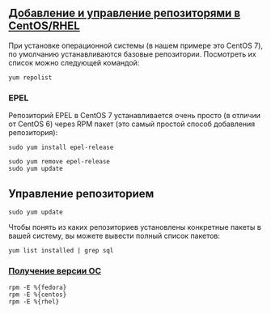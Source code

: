 ## [Добавление и управление репозиторями в CentOS/RHEL](https://winitpro.ru/index.php/2019/09/23/upravlenie-repozitoryami-v-centos-rhel/)

При установке операционной системы (в нашем примере это CentOS 7), по умолчанию устанавливаются базовые репозитории. Посмотреть их список можно следующей командой:
```
yum repolist
```
### EPEL
Репозиторий EPEL в CentOS 7 устанавливается очень просто (в отличии от CentOS 6) через RPM пакет (это самый простой способ добавления репозитория):
```
sudo yum install epel-release
```
```
sudo yum remove epel-release
sudo yum update
```
## Управление репозиторием
```
sudo yum update
```
Чтобы понять из каких репозиториев установлены конкретные пакеты в вашей систему, вы можете вывести полный список пакетов:
```
yum list installed | grep sql
```
### [Получение версии ОС](https://unix.stackexchange.com/questions/612054/how-do-i-determine-which-version-of-the-rhel-im-building-on)
```
rpm -E %{fedora}
rpm -E %{centos}
rpm -E %{rhel}
```








